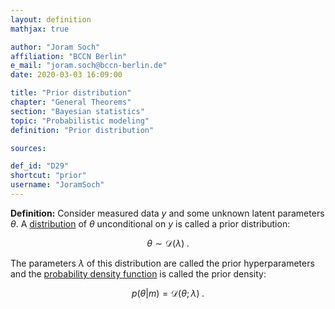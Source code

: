 ```yaml
---
layout: definition
mathjax: true

author: "Joram Soch"
affiliation: "BCCN Berlin"
e_mail: "joram.soch@bccn-berlin.de"
date: 2020-03-03 16:09:00

title: "Prior distribution"
chapter: "General Theorems"
section: "Bayesian statistics"
topic: "Probabilistic modeling"
definition: "Prior distribution"

sources:

def_id: "D29"
shortcut: "prior"
username: "JoramSoch"
---
```



**Definition:** Consider measured data $y$ and some unknown latent parameters $\theta$. A [distribution](/D/dist) of $\theta$ unconditional on $y$ is called a prior distribution:

$$ \label{eq:prior}
\theta \sim \mathcal{D}(\lambda) \; .
$$

The parameters $\lambda$ of this distribution are called the prior hyperparameters and the [probability density function](/D/pdf) is called the prior density:

$$ \label{eq:prior-pdf}
p(\theta|m) = \mathcal{D}(\theta; \lambda) \; .
$$